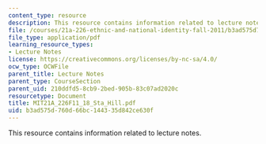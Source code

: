 ```yaml
---
content_type: resource
description: This resource contains information related to lecture notes.
file: /courses/21a-226-ethnic-and-national-identity-fall-2011/b3ad575d760d66bc144335d842ce630f_MIT21A_226F11_18_Sta_Hill.pdf
file_type: application/pdf
learning_resource_types:
- Lecture Notes
license: https://creativecommons.org/licenses/by-nc-sa/4.0/
ocw_type: OCWFile
parent_title: Lecture Notes
parent_type: CourseSection
parent_uid: 210ddfd5-8cb9-2bed-905b-83c07ad2020c
resourcetype: Document
title: MIT21A_226F11_18_Sta_Hill.pdf
uid: b3ad575d-760d-66bc-1443-35d842ce630f
---
```

This resource contains information related to lecture notes.